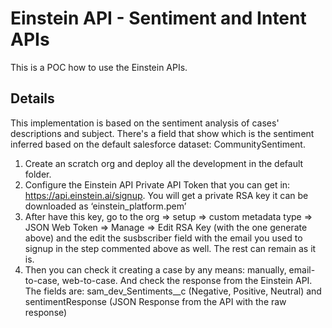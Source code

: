 # Einstein API - Sentiment and Intent APIs

This is a POC how to use the Einstein APIs.

## Details

This implementation is based on the sentiment analysis of cases' descriptions and subject. There's a field that show which is the sentiment inferred based on the default salesforce dataset: CommunitySentiment. 
1. Create an scratch org and deploy all the development in the default folder. 
2. Configure the Einstein API Private API Token that you can get in: https://api.einstein.ai/signup. You will get a private RSA key it can be downloaded as ‘einstein_platform.pem’ 
3. After have this key, go to the org => setup => custom metadata type => JSON Web Token => Manage => Edit RSA Key (with the one generate above) and the edit the susbscriber field with the email you used to signup in the step commented above as well. The rest can remain as it is. 
4. Then you can check it creating a case by any means: manually, email-to-case, web-to-case. And check the response from the Einstein API. The fields are: sam_dev_Sentiments__c (Negative, Positive, Neutral) and sentimentResponse (JSON Response from the API with the raw  response)

